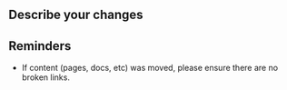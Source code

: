 ## Describe your changes



<!-- Please keep the following in mind when opening and reviewing PRs -->
## Reminders
- If content (pages, docs, etc) was moved, please ensure there are no broken links.
